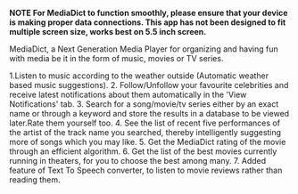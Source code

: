 **NOTE
For MediaDict to function smoothly, please ensure that your device is making  proper data connections.
This app has not been designed to fit multiple screen size, works best on  5.5 inch screen.**
 


MediaDict, a Next Generation Media Player for organizing and having fun with media be it in the form of music, movies or TV series.

1.Listen to music according to the weather outside (Automatic weather based music suggestions).
2. Follow/Unfollow your favourite celebrities and receive latest notifications about them automatically in the 'View Notifications' tab.
3. Search for a song/movie/tv series either by an exact name or through a keyword and store the results in a database to be viewed later.Rate them yourself too.
4. See the list of recent five performances of the artist of the track name you searched, thereby intelligently suggesting more of songs which you may like.
5. Get the MediaDict rating of the movie through an efficient algorithm.
6. Get the list of the best movies currently running in theaters, for you to choose the best among many.
7. Added feature of Text To Speech converter, to listen to movie reviews rather than reading them.

